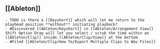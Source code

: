 ## [[Ableton]]
	- TODO is there a [[Keyshort]] which will let me return to the playhead position **without** initiating playback?
	- #Discovered [[Ableton/Keyshort]] in [[Ableton/Arrangement View]] Shift Option Drag will let you select / scrub the time within an [[Ableton/Clip]] inside [[Ableton/Clip/View]] at the bottom
	- #Filed [[Ableton/Clip/How To/Export Multiple Clips to Wav Files]]